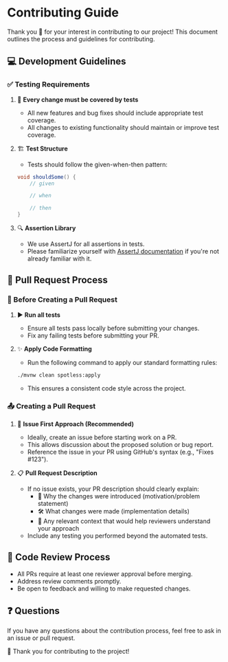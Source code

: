 # Contributing Guide

Thank you 🙏 for your interest in contributing to our project! This document outlines the process and guidelines for
contributing.

## 💻 Development Guidelines

### ✅ Testing Requirements

1. 🧪 **Every change must be covered by tests**
    - All new features and bug fixes should include appropriate test coverage.
    - All changes to existing functionality should maintain or improve test coverage.

2. 🏗 **Test Structure**
    - Tests should follow the given-when-then pattern:
   ```java
   void shouldSome() {
       // given

       // when

       // then
   }
   ```

3. 🔍 **Assertion Library**
    - We use AssertJ for all assertions in tests.
    - Please familiarize yourself with [AssertJ documentation](https://assertj.github.io/doc/) if you're not already
      familiar with it.

## 🔄 Pull Request Process

### 📝 Before Creating a Pull Request

1. ▶️ **Run all tests**
    - Ensure all tests pass locally before submitting your changes.
    - Fix any failing tests before submitting your PR.

2. ✨ **Apply Code Formatting**
    - Run the following command to apply our standard formatting rules:
   ```bash
   ./mvnw clean spotless:apply
   ```
    - This ensures a consistent code style across the project.

### 📤 Creating a Pull Request

1. 🎯 **Issue First Approach (Recommended)**
    - Ideally, create an issue before starting work on a PR.
    - This allows discussion about the proposed solution or bug report.
    - Reference the issue in your PR using GitHub's syntax (e.g., "Fixes #123").

2. 📋 **Pull Request Description**
    - If no issue exists, your PR description should clearly explain:
        - 🤔 Why the changes were introduced (motivation/problem statement)
        - 🛠 What changes were made (implementation details)️
        - 🧩 Any relevant context that would help reviewers understand your approach
    - Include any testing you performed beyond the automated tests.

## 👀 Code Review Process

- All PRs require at least one reviewer approval before merging.
- Address review comments promptly.
- Be open to feedback and willing to make requested changes.

## ❓ Questions

If you have any questions about the contribution process, feel free to ask in an issue or pull request.

🚀 Thank you for contributing to the project!
